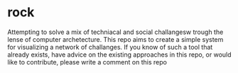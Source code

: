 # rock
Attempting to solve a mix of techniacal and social challangesw trough the lense of computer archetecture. This repo aims to create a simple system for visualizing a network of challanges. If you know of such a tool that already exists, have advice on the existing approaches in this repo, or would like to contribute, please write a comment on this repo 
